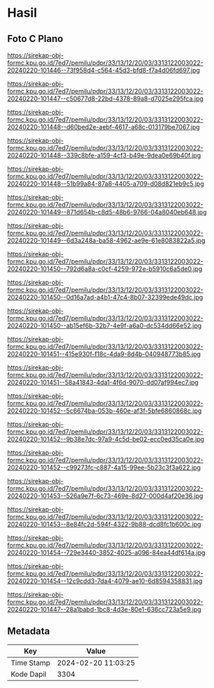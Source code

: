# Hasil

## Foto C Plano

https://sirekap-obj-formc.kpu.go.id/7ed7/pemilu/pdpr/33/13/12/20/03/3313122003022-20240220-101446--73f958d4-c564-45d3-bfd8-f7a4d06fd697.jpg

https://sirekap-obj-formc.kpu.go.id/7ed7/pemilu/pdpr/33/13/12/20/03/3313122003022-20240220-101447--c50677d8-22bd-4378-89a8-d7025e295fca.jpg

https://sirekap-obj-formc.kpu.go.id/7ed7/pemilu/pdpr/33/13/12/20/03/3313122003022-20240220-101448--d60bed2e-aebf-4617-a68c-013179be7067.jpg

https://sirekap-obj-formc.kpu.go.id/7ed7/pemilu/pdpr/33/13/12/20/03/3313122003022-20240220-101448--339c8bfe-a159-4cf3-b49e-9dea0e69b40f.jpg

https://sirekap-obj-formc.kpu.go.id/7ed7/pemilu/pdpr/33/13/12/20/03/3313122003022-20240220-101448--51b99a84-87a8-4405-a709-d08d821eb9c5.jpg

https://sirekap-obj-formc.kpu.go.id/7ed7/pemilu/pdpr/33/13/12/20/03/3313122003022-20240220-101449--871d654b-c8d5-48b6-9766-04a8040eb648.jpg

https://sirekap-obj-formc.kpu.go.id/7ed7/pemilu/pdpr/33/13/12/20/03/3313122003022-20240220-101449--6d3a248a-ba58-4962-ae9e-61e8083822a5.jpg

https://sirekap-obj-formc.kpu.go.id/7ed7/pemilu/pdpr/33/13/12/20/03/3313122003022-20240220-101450--792d6a8a-c0cf-4259-972e-b5910c6a5de0.jpg

https://sirekap-obj-formc.kpu.go.id/7ed7/pemilu/pdpr/33/13/12/20/03/3313122003022-20240220-101450--0d16a7ad-a4b1-47c4-8b07-32399ede49dc.jpg

https://sirekap-obj-formc.kpu.go.id/7ed7/pemilu/pdpr/33/13/12/20/03/3313122003022-20240220-101450--ab15ef6b-32b7-4e9f-a6a0-dc534dd66e52.jpg

https://sirekap-obj-formc.kpu.go.id/7ed7/pemilu/pdpr/33/13/12/20/03/3313122003022-20240220-101451--415e930f-f18c-4da9-8d4b-040948773b85.jpg

https://sirekap-obj-formc.kpu.go.id/7ed7/pemilu/pdpr/33/13/12/20/03/3313122003022-20240220-101451--58a41843-4da1-4f6d-9070-dd07af994ec7.jpg

https://sirekap-obj-formc.kpu.go.id/7ed7/pemilu/pdpr/33/13/12/20/03/3313122003022-20240220-101452--5c6674ba-053b-460e-af3f-5bfe6860868c.jpg

https://sirekap-obj-formc.kpu.go.id/7ed7/pemilu/pdpr/33/13/12/20/03/3313122003022-20240220-101452--9b38e7dc-97a9-4c5d-be02-ecc0ed35ca0e.jpg

https://sirekap-obj-formc.kpu.go.id/7ed7/pemilu/pdpr/33/13/12/20/03/3313122003022-20240220-101452--c99273fc-c887-4a15-99ee-5b23c3f3a622.jpg

https://sirekap-obj-formc.kpu.go.id/7ed7/pemilu/pdpr/33/13/12/20/03/3313122003022-20240220-101453--526a9e7f-6c73-469e-8d27-000d4af20e36.jpg

https://sirekap-obj-formc.kpu.go.id/7ed7/pemilu/pdpr/33/13/12/20/03/3313122003022-20240220-101453--8e84fc2d-594f-4322-9b88-dcd8fc1b600c.jpg

https://sirekap-obj-formc.kpu.go.id/7ed7/pemilu/pdpr/33/13/12/20/03/3313122003022-20240220-101454--729e3440-3852-4025-a096-84ea44df614a.jpg

https://sirekap-obj-formc.kpu.go.id/7ed7/pemilu/pdpr/33/13/12/20/03/3313122003022-20240220-101454--12c9cdd3-7da4-4079-ae10-6d8594358831.jpg

https://sirekap-obj-formc.kpu.go.id/7ed7/pemilu/pdpr/33/13/12/20/03/3313122003022-20240220-101447--28a1babd-1bc8-4d3e-80e1-636cc723a5e9.jpg


## Metadata

| Key        | Value               |
| ---------- | ------------------- |
| Time Stamp | 2024-02-20 11:03:25 |
| Kode Dapil | 3304                |



